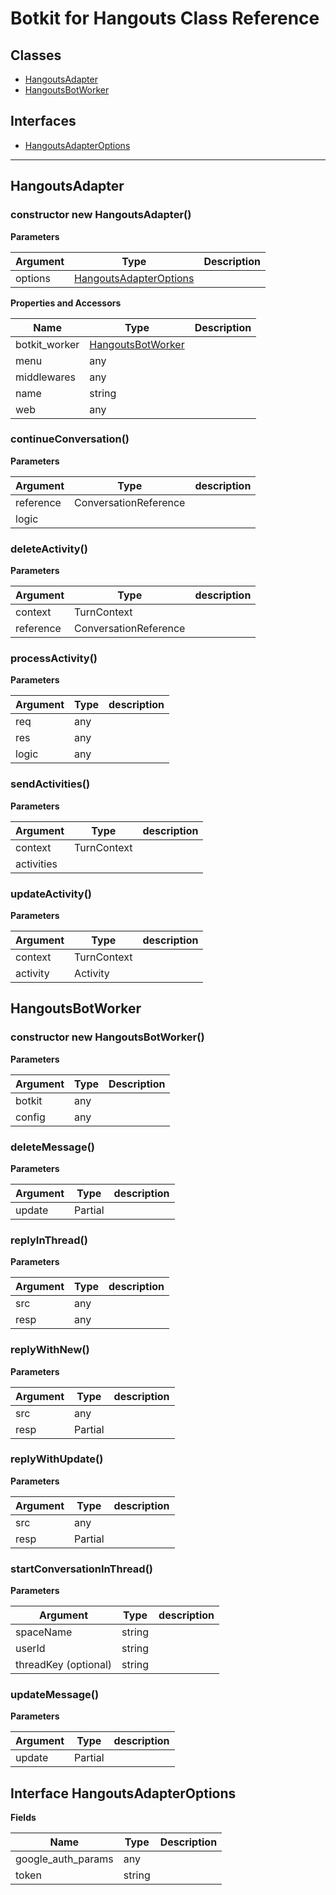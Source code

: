 # Botkit for Hangouts Class Reference

## Classes


* <a href="#HangoutsAdapter">HangoutsAdapter</a>
* <a href="#HangoutsBotWorker">HangoutsBotWorker</a>

## Interfaces

* <a href="#HangoutsAdapterOptions">HangoutsAdapterOptions</a>

---

<a name="HangoutsAdapter"></a>
## HangoutsAdapter

### constructor new HangoutsAdapter()


**Parameters**

| Argument | Type | Description
|--- |--- |---
| options | [HangoutsAdapterOptions](#HangoutsAdapterOptions) | 

**Properties and Accessors**

| Name | Type | Description
|--- |--- |---
| botkit_worker | [HangoutsBotWorker](#HangoutsBotWorker) | 
| menu | any | 
| middlewares | any | 
| name | string | 
| web | any | 

<a name="continueConversation"></a>
### continueConversation()


**Parameters**

| Argument | Type | description
|--- |--- |---
| reference| ConversationReference | 
| logic|  | 



<a name="deleteActivity"></a>
### deleteActivity()


**Parameters**

| Argument | Type | description
|--- |--- |---
| context| TurnContext | 
| reference| ConversationReference | 



<a name="processActivity"></a>
### processActivity()


**Parameters**

| Argument | Type | description
|--- |--- |---
| req| any | 
| res| any | 
| logic| any | 



<a name="sendActivities"></a>
### sendActivities()


**Parameters**

| Argument | Type | description
|--- |--- |---
| context| TurnContext | 
| activities|  | 



<a name="updateActivity"></a>
### updateActivity()


**Parameters**

| Argument | Type | description
|--- |--- |---
| context| TurnContext | 
| activity| Activity | 




<a name="HangoutsBotWorker"></a>
## HangoutsBotWorker

### constructor new HangoutsBotWorker()


**Parameters**

| Argument | Type | Description
|--- |--- |---
| botkit | any | 
| config | any | 


<a name="deleteMessage"></a>
### deleteMessage()


**Parameters**

| Argument | Type | description
|--- |--- |---
| update| Partial | 



<a name="replyInThread"></a>
### replyInThread()


**Parameters**

| Argument | Type | description
|--- |--- |---
| src| any | 
| resp| any | 



<a name="replyWithNew"></a>
### replyWithNew()


**Parameters**

| Argument | Type | description
|--- |--- |---
| src| any | 
| resp| Partial | 



<a name="replyWithUpdate"></a>
### replyWithUpdate()


**Parameters**

| Argument | Type | description
|--- |--- |---
| src| any | 
| resp| Partial | 



<a name="startConversationInThread"></a>
### startConversationInThread()


**Parameters**

| Argument | Type | description
|--- |--- |---
| spaceName| string | 
| userId| string | 
| threadKey (optional)| string | 



<a name="updateMessage"></a>
### updateMessage()


**Parameters**

| Argument | Type | description
|--- |--- |---
| update| Partial | 






<a name="HangoutsAdapterOptions"></a>
## Interface HangoutsAdapterOptions


**Fields**

| Name | Type | Description
|--- |--- |---
| google_auth_params | any | 
| token | string | 
